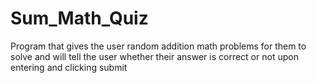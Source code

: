# Sum_Math_Quiz
Program that gives the user random addition math problems for them to solve and will tell the user whether their answer is correct or not upon entering and clicking submit
